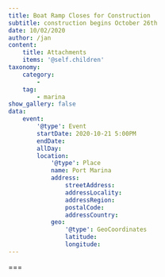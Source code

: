 ```yaml
---
title: Boat Ramp Closes for Construction
subtitle: construction begins October 26th
date: 10/02/2020
author: /jan
content:
    title: Attachments
    items: '@self.children'
taxonomy:
    category: 
        - 
    tag: 
        - marina
show_gallery: false
data:
    event:
        '@type': Event
        startDate: 2020-10-21 5:00PM
        endDate: 
        allDay: 
        location:
            '@type': Place
            name: Port Marina
            address:
                streetAddress: 
                addressLocality: 
                addressRegion: 
                postalCode: 
                addressCountry: 
            geo:
                '@type': GeoCoordinates
                latitude: 
                longitude:   
---
```




===

